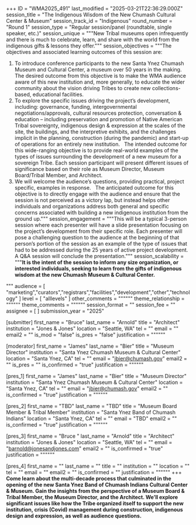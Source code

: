 +++
ID = "WMA2025_491"
last_modified = "2025-03-21T22:36:29.000Z"
session_title = "The Indigenous Wisdom of the New Chumash Cultural Center & Museum"
session_track_id = "Indigenous"
round_number = "Round 1"
session_type = "Regular session/panel (roundtable, single speaker, etc.)"
session_unique = """New Tribal museums open infrequently and there is much to celebrate, learn, and share with the world from the indigenous gifts & lessons they offer."""
session_objectives = """The objectives and associated learning outcomes of this session are:
 
1) To introduce conference participants to the new Santa Ynez Chumash Museum and Cultural Center, a museum over 50 years in the making.
 
The desired outcome from this objective is to make the WMA audience aware of this new institution and, more generally, to educate the wider community about the vision driving Tribes to create new collections-based, educational facilities.
 
2) To explore the specific issues driving the project’s development, including: governance, funding, intergovernmental negotiations/approvals, cultural resources protection, conversation & education – including preservation and promotion of Native American Tribal sovereignty, indigenous design & expression at the scales of the site, the buildings, and the interpretive exhibits, and the challenges implicit in the planning, construction (during the pandemic) and start-up of operations for an entirely new institution.
 
The intended outcome for this wide-ranging objective is to provide real-world examples of the types of issues surrounding the development of a new museum for a sovereign Tribe. Each session participant will present different issues of significance based on their role as Museum Director, Museum Board/Tribal Member, and Architect.
 
3) We will welcome the audience’s questions, providing practical, project specific, examples in response. 
 
The anticipated outcome for this objective is to directly engage with the audience and ensure that the session is not perceived as a victory lap, but instead helps other individuals and organizations address both general and specific concerns associated with building a new indigenous institution from the ground up."""
session_engagement = """This will be a typical 3-person session where each presenter will have a slide presentation focusing on the project’s development from their specific role. Each presenter will pose a challenging question to the audience at the beginning of that person’s portion of the session as an example of the type of issues that had to be addressed during the 25 years of active project development. A Q&A session will conclude the presentation."""
session_scalability = """**It is the intent of the session to inform any size organization, or interested individuals, seeking to learn from the gifts of indigenous wisdom at the new Chumash Museum & Cultural Center.**
  
"""
audience = [ "marketing","curators","registrars","facilities","development","other","technology" ]
level = [ "alllevels" ]
other_comments = """"""
theme_relationship = """"""
theme_comments = """"""
session_format = ""
session_fee = ""
assignee = [  ]
submission_year = "2025"

[submitter]
first_name = "Bruce"
last_name = "Arnold"
title = "Architect"
institution = "Jones & Jones"
location = "Seattle, WA"
tel = ""
email = ""
email2 = ""
is_mod = "false"
is_pres = "false"
justification = """"""

[moderator]
first_name = "James"
last_name = "Bier"
title = "Museum Director"
institution = "Santa Ynez Chumash Museum & Cultural Center"
location = "Santa Ynez, CA"
tel = ""
email = "jbier@chumash.gov"
email2 = ""
is_pres = ""
is_confirmed = "true"
justification = """"""

[pres_1]
first_name = "James"
last_name = "Bier"
title = "Museum Director"
institution = "Santa Ynez Chumash Museum & Cultural Center"
location = "Santa Ynez, CA"
tel = ""
email = "jbier@chumash.gov"
email2 = ""
is_confirmed = "true"
justification = """"""

[pres_2]
first_name = "TBD"
last_name = "TBD"
title = "Museum Board Member & Tribal Member"
institution = "Santa Ynez Band of Chumash Indians"
location = "Santa Ynez, CA"
tel = ""
email = "TBD"
email2 = ""
is_confirmed = "true"
justification = """"""

[pres_3]
first_name = "Bruce "
last_name = "Arnold"
title = "Architect"
institution = "Jones & Jones"
location = "Seattle, WA"
tel = ""
email = "barnold@jonesandjones.com"
email2 = ""
is_confirmed = "true"
justification = """"""

[pres_4]
first_name = ""
last_name = ""
title = ""
institution = ""
location = ""
tel = ""
email = ""
email2 = ""
is_confirmed = ""
justification = """"""
+++
**Come learn about the multi-decade process that culminated in the opening of the new Santa Ynez Band of Chumash Indians Cultural Center & Museum. Gain the insights from the perspective of a Museum Board & Tribal Member, the Museum Director, and the Architect. We’ll explore significant issues like how the Tribe organized itself to support the new institution, crisis (Covid) management during construction, indigenous design and expression, as well as audience questions.**
